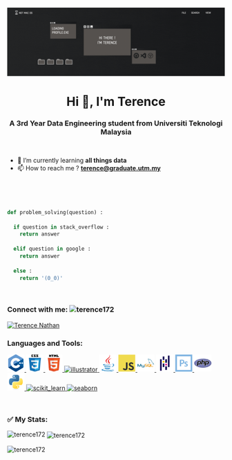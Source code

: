 [![MasterHead](https://github.com/Terence172/Terence172/blob/main/images/Github%20Profile.gif)](https://github.com/Terence172)


<h1 align="center">Hi 👋, I'm Terence</h1>
<h3 align="center">A 3rd Year Data Engineering student from Universiti Teknologi Malaysia</h3>

<br>



- 🌱 I’m currently learning **all things data** 
- 📫 How to reach me ?  **terence@graduate.utm.my**



<br><br>

```python

def problem_solving(question) :

  if question in stack_overflow :
    return answer
  
  elif question in google :
    return answer
  
  else :
    return '(0_0)'

```



<br>

<h3 align="left">Connect with me: <span align="right"> <img src="https://komarev.com/ghpvc/?username=terence172&label=Profile%20views&color=0e75b6&style=flat" alt="terence172" /> </span></h3> 
<p align="left">
<a href="https://linkedin.com/in/terence-nathan-98297a202" target="blank"><img align="center" src="https://raw.githubusercontent.com/rahuldkjain/github-profile-readme-generator/master/src/images/icons/Social/linked-in-alt.svg" alt="Terence Nathan" height="30" width="40" /></a> 
</p>

<h3 align="left">Languages and Tools:</h3>
<p align="left"> <a href="https://www.w3schools.com/cpp/" target="_blank" rel="noreferrer"> <img src="https://raw.githubusercontent.com/devicons/devicon/master/icons/cplusplus/cplusplus-original.svg" alt="cplusplus" width="40" height="40"/> </a> <a href="https://www.w3schools.com/css/" target="_blank" rel="noreferrer"> <img src="https://raw.githubusercontent.com/devicons/devicon/master/icons/css3/css3-original-wordmark.svg" alt="css3" width="40" height="40"/> </a> <a href="https://www.w3.org/html/" target="_blank" rel="noreferrer"> <img src="https://raw.githubusercontent.com/devicons/devicon/master/icons/html5/html5-original-wordmark.svg" alt="html5" width="40" height="40"/> </a> <a href="https://www.adobe.com/in/products/illustrator.html" target="_blank" rel="noreferrer"> <img src="https://www.vectorlogo.zone/logos/adobe_illustrator/adobe_illustrator-icon.svg" alt="illustrator" width="40" height="40"/> </a> <a href="https://www.java.com" target="_blank" rel="noreferrer"> <img src="https://raw.githubusercontent.com/devicons/devicon/master/icons/java/java-original.svg" alt="java" width="40" height="40"/> </a> <a href="https://developer.mozilla.org/en-US/docs/Web/JavaScript" target="_blank" rel="noreferrer"> <img src="https://raw.githubusercontent.com/devicons/devicon/master/icons/javascript/javascript-original.svg" alt="javascript" width="40" height="40"/> </a> <a href="https://www.mysql.com/" target="_blank" rel="noreferrer"> <img src="https://raw.githubusercontent.com/devicons/devicon/master/icons/mysql/mysql-original-wordmark.svg" alt="mysql" width="40" height="40"/> </a> <a href="https://pandas.pydata.org/" target="_blank" rel="noreferrer"> <img src="https://raw.githubusercontent.com/devicons/devicon/2ae2a900d2f041da66e950e4d48052658d850630/icons/pandas/pandas-original.svg" alt="pandas" width="40" height="40"/> </a> <a href="https://www.photoshop.com/en" target="_blank" rel="noreferrer"> <img src="https://raw.githubusercontent.com/devicons/devicon/master/icons/photoshop/photoshop-line.svg" alt="photoshop" width="40" height="40"/> </a> <a href="https://www.php.net" target="_blank" rel="noreferrer"> <img src="https://raw.githubusercontent.com/devicons/devicon/master/icons/php/php-original.svg" alt="php" width="40" height="40"/> </a> <a href="https://www.python.org" target="_blank" rel="noreferrer"> <img src="https://raw.githubusercontent.com/devicons/devicon/master/icons/python/python-original.svg" alt="python" width="40" height="40"/> </a> <a href="https://scikit-learn.org/" target="_blank" rel="noreferrer"> <img src="https://upload.wikimedia.org/wikipedia/commons/0/05/Scikit_learn_logo_small.svg" alt="scikit_learn" width="40" height="40"/> </a> <a href="https://seaborn.pydata.org/" target="_blank" rel="noreferrer"> <img src="https://seaborn.pydata.org/_images/logo-mark-lightbg.svg" alt="seaborn" width="40" height="40"/> </a> </p>
<br>

<h3 align="left">✅ My Stats:</h3>

<p><img align="left" src="https://github-readme-stats.vercel.app/api/top-langs?username=terence172&show_icons=true&locale=en&layout=compact&theme=dark" alt="terence172" /></p>

<p>&nbsp;<img align="center" src="https://github-readme-stats.vercel.app/api?username=terence172&show_icons=true&locale=en&theme=dark" alt="terence172" /></p>


<p><img align="center" src="https://github-readme-streak-stats.herokuapp.com/?user=terence172&theme=dark" alt="terence172" /></p>


